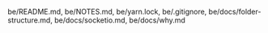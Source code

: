 be/README.md, be/NOTES.md, be/yarn.lock, be/.gitignore, be/docs/folder-structure.md, be/docs/socketio.md, be/docs/why.md
